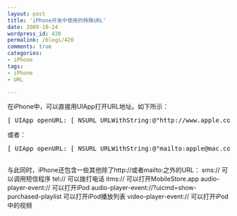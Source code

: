 ```yaml
---
layout: post
title: 'iPhone开发中使用的特殊URL'
date: 2009-10-24
wordpress_id: 420
permalink: /blogs/420
comments: true
categories:
- iPhone
tags:
- iPhone
- URL

---
```

在iPhone中，可以直接用UIApp打开URL地址。如下所示：
<pre class="prettyprint linenums">
[ UIApp openURL: [ NSURL URLWithString:@"http://www.apple.com" ] ];
</pre>
或者：
<pre class="prettyprint linenums">
[ UIApp openURL: [ NSURL URLWithString:@"mailto:apple@mac.com?Subject=hello" ] ];
 </pre>

与此同时，iPhone还包含一些其他除了http://或者mailto:之外的URL：
sms:// 可以调用短信程序
tel:// 可以拨打电话
itms:// 可以打开MobileStore.app
audio-player-event:// 可以打开iPod
audio-player-event://?uicmd=show-purchased-playlist 可以打开iPod播放列表
video-player-event:// 可以打开iPod中的视频
